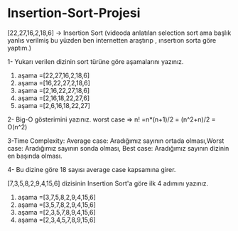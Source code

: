 # Insertion-Sort-Projesi


[22,27,16,2,18,6] -> Insertion Sort (videoda anlatılan selection sort ama başlık yanlıs verilmiş bu yüzden ben internetten araştırıp , ınsertıon sorta göre yaptım.)

1- Yukarı verilen dizinin sort türüne göre aşamalarını yazınız.

1. aşama =[22,27,16,2,18,6]
2. aşama =[16,22,27,2,18,6]
3. aşama =[2,16,22,27,18,6]
4. aşama =[2,16,18,22,27,6]
5. aşama =[2,6,16,18,22,27]

2- Big-O gösterimini yazınız.
worst case =>  n! =n*(n+1)/2 = (n^2+n)/2 = O(n^2)


3-Time Complexity: Average case: Aradığımız sayının ortada olması,Worst case: Aradığımız sayının sonda olması, Best case: Aradığımız sayının dizinin en başında olması.


4- Bu dizine göre 18 sayısı average case kapsamına girer.

[7,3,5,8,2,9,4,15,6] dizisinin Insertion Sort'a göre ilk 4 adımını yazınız.
1. aşama =[3,7,5,8,2,9,4,15,6]
2. aşama =[3,5,7,8,2,9,4,15,6]
3. aşama =[2,3,5,7,8,9,4,15,6]
4. aşama =[2,3,4,5,7,8,9,15,6]



















